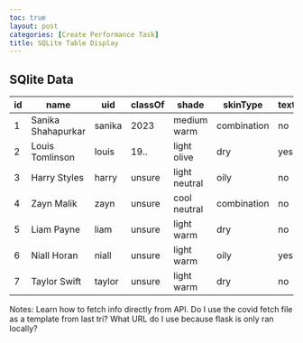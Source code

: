 ```yaml
---
toc: true
layout: post
categories: [Create Performance Task]
title: SQLite Table Display
---
```


<h2>SQlite Data</h2>

| id | name | uid | classOf | shade | skinType | texture |
| ----------- | ----------- | ----------- | ----------- | ----------- | ----------- | ----------- |
| 1 | Sanika Shahapurkar | sanika | 2023 | medium warm | combination | no |
| 2 | Louis Tomlinson | louis | 19.. | light olive | dry | yes |
| 3 | Harry Styles | harry | unsure | light neutral | oily | no |
| 4 | Zayn Malik | zayn | unsure | cool neutral | combination | no |
| 5 | Liam Payne | liam | unsure | light warm | dry | no |
| 6 | Niall Horan | niall | unsure | light warm | oily | yes |
| 7 | Taylor Swift | taylor | unsure | light warm | dry | no |

Notes:
Learn how to fetch info directly from API. Do I use the covid fetch file as a template from last tri? What URL do I use because flask is only ran locally?